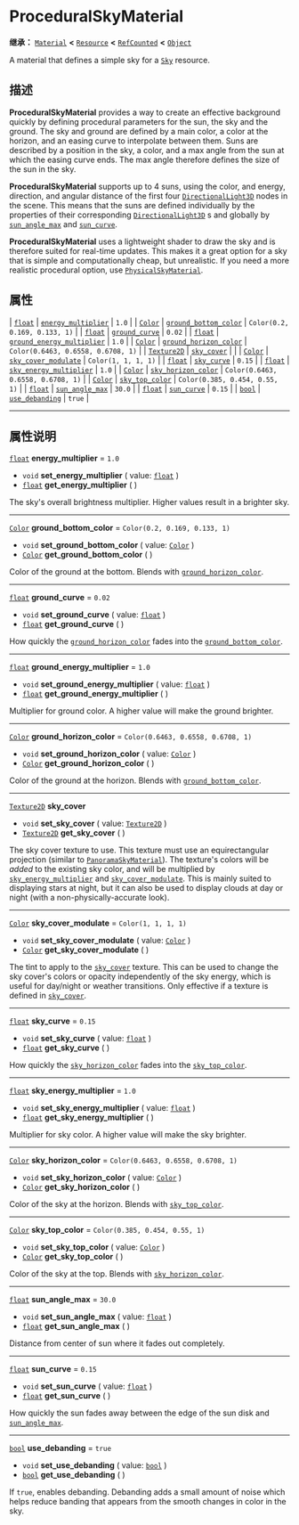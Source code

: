 <!-- ⚠ 请勿编辑本文件 ⚠ -->
<!-- 本文档使用脚本从 WeDot 引擎源码仓库生成。 -->
<!-- 生成脚本：https://github.com/WeDot-Engine/WeDot/tree/4.3/doc/tools/make_md.py； -->
<!-- 原文件：https://github.com/WeDot-Engine/WeDot/tree/4.3/doc/classes/ProceduralSkyMaterial.xml。 -->

<div id="_class_proceduralskymaterial"></div>

# ProceduralSkyMaterial

**继承：** [`Material`](class_material.md) **<** [`Resource`](class_resource.md) **<** [`RefCounted`](class_refcounted.md) **<** [`Object`](class_object.md)

A material that defines a simple sky for a [`Sky`](class_sky.md) resource.

## 描述

**ProceduralSkyMaterial** provides a way to create an effective background quickly by defining procedural parameters for the sun, the sky and the ground. The sky and ground are defined by a main color, a color at the horizon, and an easing curve to interpolate between them. Suns are described by a position in the sky, a color, and a max angle from the sun at which the easing curve ends. The max angle therefore defines the size of the sun in the sky.

 **ProceduralSkyMaterial** supports up to 4 suns, using the color, and energy, direction, and angular distance of the first four [`DirectionalLight3D`](class_directionallight3d.md) nodes in the scene. This means that the suns are defined individually by the properties of their corresponding [`DirectionalLight3D`](class_directionallight3d.md) s and globally by [`sun_angle_max`](#class_proceduralskymaterial_property_sun_angle_max) and [`sun_curve`](#class_proceduralskymaterial_property_sun_curve).

 **ProceduralSkyMaterial** uses a lightweight shader to draw the sky and is therefore suited for real-time updates. This makes it a great option for a sky that is simple and computationally cheap, but unrealistic. If you need a more realistic procedural option, use [`PhysicalSkyMaterial`](class_physicalskymaterial.md).

## 属性

| [`float`](class_float.md)         | [`energy_multiplier`](#class_proceduralskymaterial_property_energy_multiplier)               | ``1.0``                              |
| [`Color`](class_color.md)         | [`ground_bottom_color`](#class_proceduralskymaterial_property_ground_bottom_color)           | ``Color(0.2, 0.169, 0.133, 1)``      |
| [`float`](class_float.md)         | [`ground_curve`](#class_proceduralskymaterial_property_ground_curve)                         | ``0.02``                             |
| [`float`](class_float.md)         | [`ground_energy_multiplier`](#class_proceduralskymaterial_property_ground_energy_multiplier) | ``1.0``                              |
| [`Color`](class_color.md)         | [`ground_horizon_color`](#class_proceduralskymaterial_property_ground_horizon_color)         | ``Color(0.6463, 0.6558, 0.6708, 1)`` |
| [`Texture2D`](class_texture2d.md) | [`sky_cover`](#class_proceduralskymaterial_property_sky_cover)                               |                                      |
| [`Color`](class_color.md)         | [`sky_cover_modulate`](#class_proceduralskymaterial_property_sky_cover_modulate)             | ``Color(1, 1, 1, 1)``                |
| [`float`](class_float.md)         | [`sky_curve`](#class_proceduralskymaterial_property_sky_curve)                               | ``0.15``                             |
| [`float`](class_float.md)         | [`sky_energy_multiplier`](#class_proceduralskymaterial_property_sky_energy_multiplier)       | ``1.0``                              |
| [`Color`](class_color.md)         | [`sky_horizon_color`](#class_proceduralskymaterial_property_sky_horizon_color)               | ``Color(0.6463, 0.6558, 0.6708, 1)`` |
| [`Color`](class_color.md)         | [`sky_top_color`](#class_proceduralskymaterial_property_sky_top_color)                       | ``Color(0.385, 0.454, 0.55, 1)``     |
| [`float`](class_float.md)         | [`sun_angle_max`](#class_proceduralskymaterial_property_sun_angle_max)                       | ``30.0``                             |
| [`float`](class_float.md)         | [`sun_curve`](#class_proceduralskymaterial_property_sun_curve)                               | ``0.15``                             |
| [`bool`](class_bool.md)           | [`use_debanding`](#class_proceduralskymaterial_property_use_debanding)                       | ``true``                             |

<!-- rst-class:: classref-section-separator -->

---

## 属性说明

<div id="_class_proceduralskymaterial_property_energy_multiplier"></div>

[`float`](class_float.md) **energy_multiplier** = ``1.0`` <div id="class_proceduralskymaterial_property_energy_multiplier"></div>

- `void` **set_energy_multiplier** ( value: [`float`](class_float.md) )
- [`float`](class_float.md) **get_energy_multiplier** ( )

The sky's overall brightness multiplier. Higher values result in a brighter sky.

<!-- rst-class:: classref-item-separator -->

---

<div id="_class_proceduralskymaterial_property_ground_bottom_color"></div>

[`Color`](class_color.md) **ground_bottom_color** = ``Color(0.2, 0.169, 0.133, 1)`` <div id="class_proceduralskymaterial_property_ground_bottom_color"></div>

- `void` **set_ground_bottom_color** ( value: [`Color`](class_color.md) )
- [`Color`](class_color.md) **get_ground_bottom_color** ( )

Color of the ground at the bottom. Blends with [`ground_horizon_color`](#class_proceduralskymaterial_property_ground_horizon_color).

<!-- rst-class:: classref-item-separator -->

---

<div id="_class_proceduralskymaterial_property_ground_curve"></div>

[`float`](class_float.md) **ground_curve** = ``0.02`` <div id="class_proceduralskymaterial_property_ground_curve"></div>

- `void` **set_ground_curve** ( value: [`float`](class_float.md) )
- [`float`](class_float.md) **get_ground_curve** ( )

How quickly the [`ground_horizon_color`](#class_proceduralskymaterial_property_ground_horizon_color) fades into the [`ground_bottom_color`](#class_proceduralskymaterial_property_ground_bottom_color).

<!-- rst-class:: classref-item-separator -->

---

<div id="_class_proceduralskymaterial_property_ground_energy_multiplier"></div>

[`float`](class_float.md) **ground_energy_multiplier** = ``1.0`` <div id="class_proceduralskymaterial_property_ground_energy_multiplier"></div>

- `void` **set_ground_energy_multiplier** ( value: [`float`](class_float.md) )
- [`float`](class_float.md) **get_ground_energy_multiplier** ( )

Multiplier for ground color. A higher value will make the ground brighter.

<!-- rst-class:: classref-item-separator -->

---

<div id="_class_proceduralskymaterial_property_ground_horizon_color"></div>

[`Color`](class_color.md) **ground_horizon_color** = ``Color(0.6463, 0.6558, 0.6708, 1)`` <div id="class_proceduralskymaterial_property_ground_horizon_color"></div>

- `void` **set_ground_horizon_color** ( value: [`Color`](class_color.md) )
- [`Color`](class_color.md) **get_ground_horizon_color** ( )

Color of the ground at the horizon. Blends with [`ground_bottom_color`](#class_proceduralskymaterial_property_ground_bottom_color).

<!-- rst-class:: classref-item-separator -->

---

<div id="_class_proceduralskymaterial_property_sky_cover"></div>

[`Texture2D`](class_texture2d.md) **sky_cover** <div id="class_proceduralskymaterial_property_sky_cover"></div>

- `void` **set_sky_cover** ( value: [`Texture2D`](class_texture2d.md) )
- [`Texture2D`](class_texture2d.md) **get_sky_cover** ( )

The sky cover texture to use. This texture must use an equirectangular projection (similar to [`PanoramaSkyMaterial`](class_panoramaskymaterial.md)). The texture's colors will be *added* to the existing sky color, and will be multiplied by [`sky_energy_multiplier`](#class_proceduralskymaterial_property_sky_energy_multiplier) and [`sky_cover_modulate`](#class_proceduralskymaterial_property_sky_cover_modulate). This is mainly suited to displaying stars at night, but it can also be used to display clouds at day or night (with a non-physically-accurate look).

<!-- rst-class:: classref-item-separator -->

---

<div id="_class_proceduralskymaterial_property_sky_cover_modulate"></div>

[`Color`](class_color.md) **sky_cover_modulate** = ``Color(1, 1, 1, 1)`` <div id="class_proceduralskymaterial_property_sky_cover_modulate"></div>

- `void` **set_sky_cover_modulate** ( value: [`Color`](class_color.md) )
- [`Color`](class_color.md) **get_sky_cover_modulate** ( )

The tint to apply to the [`sky_cover`](#class_proceduralskymaterial_property_sky_cover) texture. This can be used to change the sky cover's colors or opacity independently of the sky energy, which is useful for day/night or weather transitions. Only effective if a texture is defined in [`sky_cover`](#class_proceduralskymaterial_property_sky_cover).

<!-- rst-class:: classref-item-separator -->

---

<div id="_class_proceduralskymaterial_property_sky_curve"></div>

[`float`](class_float.md) **sky_curve** = ``0.15`` <div id="class_proceduralskymaterial_property_sky_curve"></div>

- `void` **set_sky_curve** ( value: [`float`](class_float.md) )
- [`float`](class_float.md) **get_sky_curve** ( )

How quickly the [`sky_horizon_color`](#class_proceduralskymaterial_property_sky_horizon_color) fades into the [`sky_top_color`](#class_proceduralskymaterial_property_sky_top_color).

<!-- rst-class:: classref-item-separator -->

---

<div id="_class_proceduralskymaterial_property_sky_energy_multiplier"></div>

[`float`](class_float.md) **sky_energy_multiplier** = ``1.0`` <div id="class_proceduralskymaterial_property_sky_energy_multiplier"></div>

- `void` **set_sky_energy_multiplier** ( value: [`float`](class_float.md) )
- [`float`](class_float.md) **get_sky_energy_multiplier** ( )

Multiplier for sky color. A higher value will make the sky brighter.

<!-- rst-class:: classref-item-separator -->

---

<div id="_class_proceduralskymaterial_property_sky_horizon_color"></div>

[`Color`](class_color.md) **sky_horizon_color** = ``Color(0.6463, 0.6558, 0.6708, 1)`` <div id="class_proceduralskymaterial_property_sky_horizon_color"></div>

- `void` **set_sky_horizon_color** ( value: [`Color`](class_color.md) )
- [`Color`](class_color.md) **get_sky_horizon_color** ( )

Color of the sky at the horizon. Blends with [`sky_top_color`](#class_proceduralskymaterial_property_sky_top_color).

<!-- rst-class:: classref-item-separator -->

---

<div id="_class_proceduralskymaterial_property_sky_top_color"></div>

[`Color`](class_color.md) **sky_top_color** = ``Color(0.385, 0.454, 0.55, 1)`` <div id="class_proceduralskymaterial_property_sky_top_color"></div>

- `void` **set_sky_top_color** ( value: [`Color`](class_color.md) )
- [`Color`](class_color.md) **get_sky_top_color** ( )

Color of the sky at the top. Blends with [`sky_horizon_color`](#class_proceduralskymaterial_property_sky_horizon_color).

<!-- rst-class:: classref-item-separator -->

---

<div id="_class_proceduralskymaterial_property_sun_angle_max"></div>

[`float`](class_float.md) **sun_angle_max** = ``30.0`` <div id="class_proceduralskymaterial_property_sun_angle_max"></div>

- `void` **set_sun_angle_max** ( value: [`float`](class_float.md) )
- [`float`](class_float.md) **get_sun_angle_max** ( )

Distance from center of sun where it fades out completely.

<!-- rst-class:: classref-item-separator -->

---

<div id="_class_proceduralskymaterial_property_sun_curve"></div>

[`float`](class_float.md) **sun_curve** = ``0.15`` <div id="class_proceduralskymaterial_property_sun_curve"></div>

- `void` **set_sun_curve** ( value: [`float`](class_float.md) )
- [`float`](class_float.md) **get_sun_curve** ( )

How quickly the sun fades away between the edge of the sun disk and [`sun_angle_max`](#class_proceduralskymaterial_property_sun_angle_max).

<!-- rst-class:: classref-item-separator -->

---

<div id="_class_proceduralskymaterial_property_use_debanding"></div>

[`bool`](class_bool.md) **use_debanding** = ``true`` <div id="class_proceduralskymaterial_property_use_debanding"></div>

- `void` **set_use_debanding** ( value: [`bool`](class_bool.md) )
- [`bool`](class_bool.md) **get_use_debanding** ( )

If `true`, enables debanding. Debanding adds a small amount of noise which helps reduce banding that appears from the smooth changes in color in the sky.

[^virtual]: 本方法通常需要用户覆盖才能生效。
[^const]: 本方法无副作用，不会修改该实例的任何成员变量。
[^vararg]: 本方法除了能接受在此处描述的参数外，还能够继续接受任意数量的参数。
[^constructor]: 本方法用于构造某个类型。
[^static]: 调用本方法无需实例，可直接使用类名进行调用。
[^operator]: 本方法描述的是使用本类型作为左操作数的有效运算符。
[^bitfield]: 这个值是由下列位标志构成位掩码的整数。
[^void]: 无返回值。
